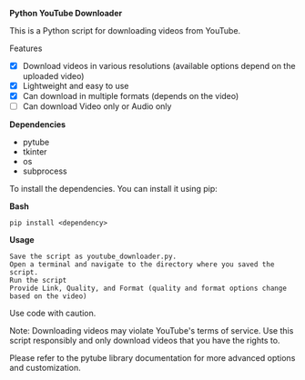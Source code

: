 **Python YouTube Downloader**


This is a Python script for downloading videos from YouTube.

Features
- [x] Download videos in various resolutions (available options depend on the uploaded video)
- [x] Lightweight and easy to use
- [x] Can download in multiple formats (depends on the video)
- [ ] Can download Video only or Audio only 

**Dependencies**

* pytube
* tkinter
* os
* subprocess

To install the dependencies. You can install it using pip:

**Bash**



    pip install <dependency>


**Usage**

    Save the script as youtube_downloader.py.
    Open a terminal and navigate to the directory where you saved the script.
    Run the script
    Provide Link, Quality, and Format (quality and format options change based on the video)




Use code with caution.

Note: Downloading videos may violate YouTube's terms of service. Use this script responsibly and only download videos that you have the rights to.


Please refer to the pytube library documentation for more advanced options and customization.
